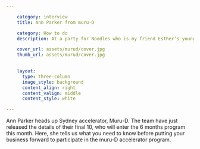 ```yaml
---

    category: interview
    title: Ann Parker from muru-D

    category: How to do
    description: At a party for Noodles who is my friend Esther’s youngest, I had a blueberry cake that was utterly moist and delightful.

    cover_url: assets/murud/cover.jpg
    thumb_url: assets/murud/cover.jpg

      
    layout:
      type: three-column
      image_style: background
      content_align: right
      content_valign: middle
      content_style: white

---
```


Ann Parker heads up Sydney accelerator, Muru-D. The team have just released the details of their final 10, who will enter the 6 months program this month. Here, she tells us what you need to know before putting your business forward to participate in the muru-D accelerator program.

